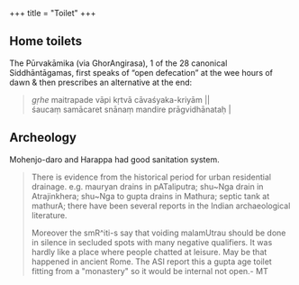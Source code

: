 +++
title = "Toilet"
+++

## Home toilets
The Pūrvakāmika (via GhorAngirasa), 1 of the 28 canonical Siddhāntāgamas, first speaks of “open defecation” at the wee hours of dawn & then prescribes an alternative at the end:

> *gṛhe* maitrapade vāpi kṛtvā cāvaśyaka-kriyām ||  
śaucaṃ samācaret snānaṃ mandire prāgvidhānataḥ |

## Archeology
Mohenjo-daro and Harappa had good sanitation system. 

> There is evidence from the historical period for urban residential drainage. e.g. mauryan drains in pATaliputra; shu~Nga drain in Atrajinkhera; shu~Nga to gupta drains in Mathura; septic tank at mathurA; there have been several reports in the Indian archaeological literature. 
>
> Moreover the smR^iti-s say that voiding malamUtrau should be done in silence in secluded spots with many negative qualifiers. It was hardly like  a place where people chatted at leisure. May be that happened in ancient Rome. The ASI report this a gupta age toilet fitting from a "monastery" so it would be internal not open.- MT

